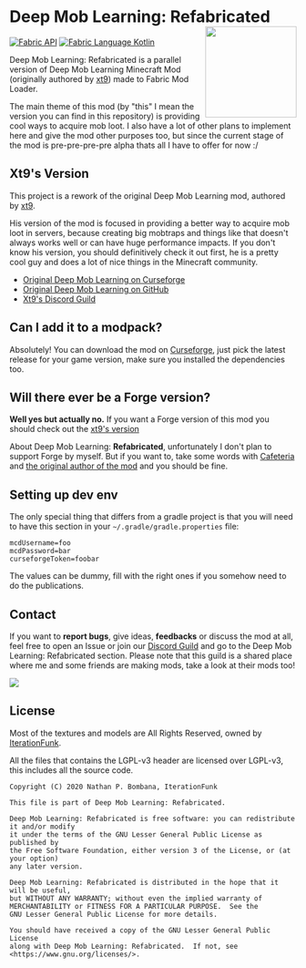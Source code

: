 # Deep Mob Learning: Refabricated <img src="https://imgur.com/Yk9wXR7.png" align="right" width="160"/>

[![Fabric API](https://images2.imgbox.com/8e/38/bfInI5qv_o.png)](https://www.curseforge.com/minecraft/mc-mods/fabric-api) [![Fabric Language Kotlin](https://images2.imgbox.com/e6/72/9pHQB5ZC_o.png)](https://www.curseforge.com/minecraft/mc-mods/fabric-language-kotlin)

Deep Mob Learning: Refabricated is a parallel version of Deep Mob Learning Minecraft Mod (originally authored by [xt9](https://github.com/xt9/DeepMobLearning)) made to Fabric Mod Loader.

The main theme of this mod (by "this" I mean the version you can find in this repository) is providing cool ways to acquire mob loot. I also have a lot of other plans to implement here and give the mod other purposes too, but since the current stage of the mod is pre-pre-pre-pre alpha thats all I have to offer for now :/

## Xt9's Version
This project is a rework of the original Deep Mob Learning mod, authored by [xt9](https://github.com/xt9/DeepMobLearning).

His version of the mod is focused in providing a better way to acquire mob loot in servers, because creating big mobtraps and things like that doesn't always works well or can have huge performance impacts. If you don't know his version, you should definitively check it out first, he is a pretty cool guy and does a lot of nice things in the Minecraft community.

- [Original Deep Mob Learning on Curseforge](https://www.curseforge.com/minecraft/mc-mods/deep-mob-learning)
- [Original Deep Mob Learning on GitHub](https://github.com/xt9/DeepMobLearning)
- [Xt9's Discord Guild](https://discord.com/invite/gj9kVup)

## Can I add it to a modpack?
Absolutely! You can download the mod on [Curseforge](https://www.curseforge.com/minecraft/mc-mods/deep-mob-learning-refabricated), just pick the latest release for your game version, make sure you installed the dependencies too.

## Will there ever be a Forge version?
**Well yes but actually no.** If you want a Forge version of this mod you should check out the [xt9's version](#xt9s-version)

About Deep Mob Learning: **Refabricated**, unfortunately I don't plan to support Forge by myself. But if you want to, take some words with [Cafeteria](https://discord.com/invite/G4PjhEf) and [the original author of the mod](#xt9s-version) and you should be fine.

## Setting up dev env
The only special thing that differs from a gradle project is that you will need to have this section in your ``~/.gradle/gradle.properties`` file:

```
mcdUsername=foo
mcdPassword=bar
curseforgeToken=foobar
```

The values can be dummy, fill with the right ones if you somehow need to do the publications.

## Contact
If you want to **report bugs**, give ideas, **feedbacks** or discuss the mod at all, feel free to open an Issue or join our [Discord Guild](https://discord.com/invite/G4PjhEf) and go to the Deep Mob Learning: Refabricated section. Please note that this guild is a shared place where me and some friends are making mods, take a look at their mods too!

<a href="https://discord.com/invite/G4PjhEf" target="_blank">
  <img src="https://discordapp.com/api/guilds/707435077679841350/embed.png?style=banner2&v=2" />
</a>

## License

Most of the textures and models are All Rights Reserved, owned by [IterationFunk](https://github.com/xt9/).

All the files that contains the LGPL-v3 header are licensed over LGPL-v3, this includes all the source code.

```
Copyright (C) 2020 Nathan P. Bombana, IterationFunk

This file is part of Deep Mob Learning: Refabricated.

Deep Mob Learning: Refabricated is free software: you can redistribute it and/or modify
it under the terms of the GNU Lesser General Public License as published by
the Free Software Foundation, either version 3 of the License, or (at your option)
any later version.

Deep Mob Learning: Refabricated is distributed in the hope that it will be useful,
but WITHOUT ANY WARRANTY; without even the implied warranty of
MERCHANTABILITY or FITNESS FOR A PARTICULAR PURPOSE.  See the
GNU Lesser General Public License for more details.

You should have received a copy of the GNU Lesser General Public License
along with Deep Mob Learning: Refabricated.  If not, see <https://www.gnu.org/licenses/>.
```
